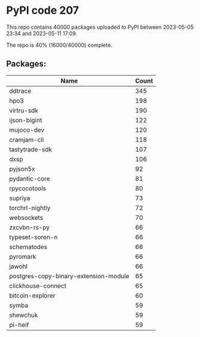 # PyPI code 207

This repo contains 40000 packages uploaded to PyPI between 
2023-05-05 23:34 and 2023-05-11 17:09.

The repo is 40% (16000/40000) complete.

## Packages:

| Name  | Count |
| ----- | ----- |
| ddtrace | 345 |
| hpo3 | 198 |
| virtru-sdk | 190 |
| ijson-bigint | 122 |
| mujoco-dev | 120 |
| cramjam-cli | 118 |
| tastytrade-sdk | 107 |
| dxsp | 106 |
| pyjson5x | 92 |
| pydantic-core | 81 |
| rpycocotools | 80 |
| supriya | 73 |
| torchrl-nightly | 72 |
| websockets | 70 |
| zxcvbn-rs-py | 66 |
| typeset-soren-n | 66 |
| schematodes | 66 |
| pyromark | 66 |
| jawohl | 66 |
| postgres-copy-binary-extension-module | 65 |
| clickhouse-connect | 65 |
| bitcoin-explorer | 60 |
| symba | 59 |
| shewchuk | 59 |
| pi-heif | 59 |



